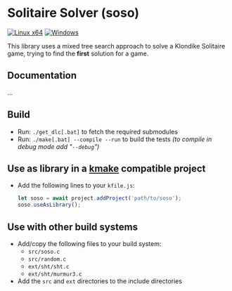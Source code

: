 # Solitaire Solver (soso)
[![Linux x64](https://github.com/tizilogic/soso/actions/workflows/linux-x64.yml/badge.svg)](https://github.com/tizilogic/soso/actions/workflows/linux-x64.yml) [![Windows](https://github.com/tizilogic/soso/actions/workflows/windows.yml/badge.svg)](https://github.com/tizilogic/soso/actions/workflows/windows.yml)

This library uses a mixed tree search approach to solve a Klondike Solitaire
game, trying to find the **first** solution for a game.

## Documentation

...

## Build

- Run: `./get_dlc[.bat]` to fetch the required submodules
- Run: `./make[.bat] --compile --run` to build the tests *(to compile in debug mode add "`--debug`")*

## Use as library in a [kmake](https://github.com/Kode/kmake.git) compatible project

- Add the following lines to your `kfile.js`:
    ```js
    let soso = await project.addProject('path/to/soso');
    soso.useAsLibrary();
    ```

## Use with other build systems

- Add/copy the following files to your build system:
    - `src/soso.c`
    - `src/random.c`
    - `ext/sht/sht.c`
    - `ext/sht/murmur3.c`
- Add the `src` and `ext` directories to the include directories
